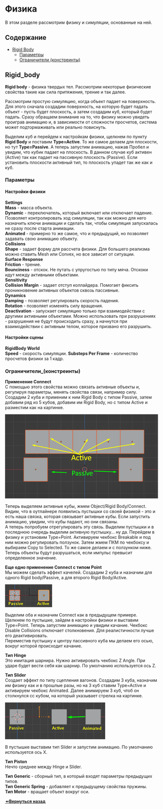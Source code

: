 # Физика

В этом разделе рассмотрим физику и симуляции, основанные на ней.

## Содержание

- [Rigid Body](#Rigid_body)
  - [Параметры](#Параметры)
  - [Ограничители (констреинты)](#Ограничители_(констреинты))

## Rigid_body

**Rigid body** - физика твердых тел. Рассмотрим некоторые физические свойства такие как сила притяжения, трение и так далее.

Рассмотрим простую симуляцию, когда объект падает на поверхность. Для этого сначала создадим поверхность, на которую будет падать объект - пусть будет плоскость, а затем создадим куб, который будет падать. Сразу обращаем внимание на то, что физику можно увидеть проиграв анимацию и, в зависимости от сложности просчетов, система может подтормаживать или реально повиснуть.

Выделим куб и перейдем к настройкам физики, щелкнем по пункту **Rigid Body** и поставим **Type=Active**. То же самое делаем для плоскости, но тут **Type=Passive**. А теперь запустим анимацию, нажав Пробел и увидим, что кубик падает на плоскость. В данном случае куб активен (Active) так как падает на пассивную плоскость (Passive). Если установить плоскости активный тип, то плоскость упадет так же как и куб.

### Параметры

#### Настройки физики

**Settings**  
**Mass** - масса объекта.  
**Dynamic** - переключатель, который включает или отключает падение. Позволяет контролировать ход симуляции, так как можно для него назначить ключи анимации и сделать так, чтобы симуляция запускалась не сразу после старта анимации.  
**Animated** - примерно то же самое, что и предыдущий, но позволяет задавать свою анимацию объекту.  
**Collisions**  
**Shape** - задает форму для рассчета физики. Для большего реализма можно ставить Mesh или Convex, но все зависит от ситуации.  
**Surface Response**  
**Friction** - трение.  
**Bounciness** - отскок. Не путать с упругостью по типу мяча. Отскоки идут между активными объектами.  
**Sensitivity**  
**Collision Margin** - задает отступ коллайдера. Помогает фиксить проникновение активных объектов сквозь пассивные.  
**Dynamics**  
**Damping** - позволяет регулировать скорость падения.  
**Rotation** - позволяет изменять силу вращения.  
**Deactivation** - запускает симуляцию только при взаимодействии с другими активными объектами. Можно использовать при разрушениях - разрушения не будут происходить сразу, а начнутся при взаимодействии с активным телом, которое призвано его разрушить.  

#### Настройки сцены

**RigidBody World**  
**Speed** - скорость симуляции.
**Substeps Per Frame** - количество просчетов физики за 1 кадр.

### Ограничители_(констреинты)

**Применение Connect**  
С помощью этого свойства можно связать активные объекты и, регулируя параметры, менять свойства связи, например силу.  
Создадим 2 куба и применим к ним Rigid Body с типом Passive, затем добавим ряд из 5 кубов, добавим им Rigid Body, но с типом Active и разместим как на картинке.

![img](01.png)

Теперь выделяем активные кубы, жмем Object/Rigid Body/Connect. Видим, что в оутлайнере появились пустышки со своей физикой - это и есть наша связка, которая связывает активные кубы. Если запустить анимацию, увидим, что кубы падают, но они связаны.  
А теперь попробуем отрегулировать эту связь. Выделим пустышки и в последнюю очередь выделим активную пустышку... ну да. Перейдем в физику и установим Type=Point. Активируем чекбокс Breakable и под ним можно регулировать ползунок. Затем жмем ПКМ по чекбоксу и выбираем Copy to Selected. То же самое делаем и с ползунком ниже.  
Теперь объекты будут разрушаться, если импульс превысит определенное значение.

**Еще одно применение Connect с типом Point**  
Мы можем сделать эффект качелей. Создадим 2 куба и назначим для одного Rigid body/Passive, а для второго Rigid Body/Active.

![img](02.png)

Выделим оба и назначим Connect как в предыдущем примере. Щелкнем по пустышке, зайдем в настройки физики и выставим Type=Point. Теперь запустим анимацию и увидим качание. Чекбокс Disable Collisions отключает столкновения. Для реалистичности лучше его деактивировать.  
Переместив пустышку к центру пассивного куба мы делаем его осью, вокруг которой происходит качание.

**Тип Hinge**  
Это имитация шарнира. Нужно активировать чекбокс Z Angle. При ударе будет вести себя как шарнир. По умолчанию используется ось Z.

**Тип Slider**  
Создает эффект по типу сцепления вагонов. Создадим 3 куба, назначим им физику как и в прошлые разы, но на 3 куб ставим Type=Active и активируем чекбокс Animated. Далее анимируем 3 куб, чтоб он столкнулся сс кубом, на который указывает стрелка на картинке.

![img](03.png)

В пустышке выставим тип Slider и запустим анимацию. По умолчанию используется ось X.

**Тип Piston**  
Нечто среднее между Hinge и Slider. 

**Тип Generic** - сборный тип, в который входят параметры предыдущих типов.  
**Тип Generic Spring** - добавляет к предыдущему свойства пружины.  
**Тип Motor** - вращает объект вокруг оси.




[:rewind:**Вернуться назад**](../../../../README.md)